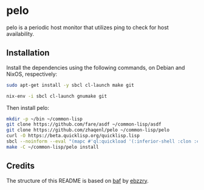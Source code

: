 pelo
====

pelo is a periodic host monitor that utilizes ping to check for
host availability.


Installation
------------

Install the dependencies using the following commands, on Debian and NixOS, respectively:

```bash
sudo apt-get install -y sbcl cl-launch make git
```

```bash
nix-env -i sbcl cl-launch gnumake git
```

Then install pelo:

```bash
mkdir -p ~/bin ~/common-lisp
git clone https://github.com/fare/asdf ~/common-lisp/asdf
git clone https://github.com/zhaqenl/pelo ~/common-lisp/pelo
curl -O https://beta.quicklisp.org/quicklisp.lisp
sbcl --noinform --eval "(mapc #'ql:quickload '(:inferior-shell :clon :cl-launch :fare-utils :cl-scripting))" --quit
make -C ~/common-lisp/pelo install
```


## Credits

The structure of this README is based on [baf](https://github.com/ebzzry/baf/) by
[ebzzry](https://github.com/ebzzry).
